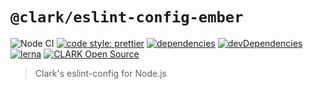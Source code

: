 # `@clark/eslint-config-ember`

![Node CI](https://github.com/ClarkSource/eslint-config/workflows/Node%20CI/badge.svg)
[![code style: prettier](https://img.shields.io/badge/code_style-prettier-ff69b4.svg)](https://github.com/prettier/prettier)
[![dependencies](https://david-dm.org/ClarkSource/eslint-config/status.svg?path=packages/eslint-config-node)](https://david-dm.org/ClarkSource/eslint-config?path=packages/eslint-config-node)
[![devDependencies](https://david-dm.org/ClarkSource/eslint-config/dev-status.svg?path=packages/eslint-config-node)](https://david-dm.org/ClarkSource/eslint-config?path=packages/eslint-config-node&type=dev)
[![lerna](https://img.shields.io/badge/maintained%20with-lerna-cc00ff.svg)](https://lernajs.io/)
[![CLARK Open Source](https://img.shields.io/badge/CLARK-Open%20Source-%232B6CDE.svg)](https://www.clark.de/de/jobs)

> Clark's eslint-config for Node.js
